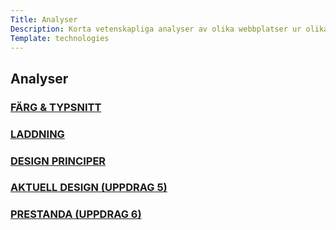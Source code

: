 ```yaml
---
Title: Analyser
Description: Korta vetenskapliga analyser av olika webbplatser ur olika perspektiv
Template: technologies
---
```


Analyser
-----------
<div class="box">
    <a class="block-link" href="%base_url%?analysis/01_colors" title="Färganalys">
        <h3>FÄRG & TYPSNITT</h3>
    </a>
</div>

<div class="box">
    <a class="block-link" href="%base_url%?analysis/02_load" title="Laddningsanalys">
        <h3>LADDNING</h3>
    </a>
</div>

<div class="box">
    <a class="block-link" href="%base_url%?analysis/03_design_principles" title="Designprincipanalys">
        <h3>DESIGN PRINCIPER</h3>
    </a>
</div>

<div class="box">
    <a class="block-link" href="%base_url%?analysis/10_webbplatsdesign" title="Webbplatsanalys">
        <h3>AKTUELL DESIGN (UPPDRAG 5)</h3>
    </a>
</div>

<div class="box">
    <a class="block-link" href="%base_url%?analysis/11_design-och-webbplatser.md" title="Designprincipanalys">
        <h3>PRESTANDA (UPPDRAG 6)</h3>
    </a>
</div>
